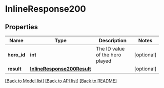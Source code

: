 # InlineResponse200

## Properties
Name | Type | Description | Notes
------------ | ------------- | ------------- | -------------
**hero_id** | **int** | The ID value of the hero played | [optional] 
**result** | [**InlineResponse200Result**](InlineResponse200Result.md) |  | [optional] 

[[Back to Model list]](../README.md#documentation-for-models) [[Back to API list]](../README.md#documentation-for-api-endpoints) [[Back to README]](../README.md)


